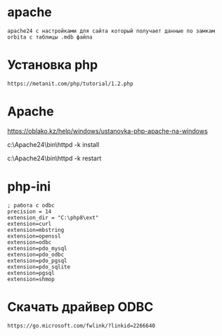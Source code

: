 # apache
    apache24 с настройками для сайта который получает данные по замкам orbita с таблицы .mdb файла 

# Установка php
    https://metanit.com/php/tutorial/1.2.php

# Apache
  https://oblako.kz/help/windows/ustanovka-php-apache-na-windows

  c:\Apache24\bin\httpd -k install
  
  c:\Apache24\bin\httpd -k restart

# php-ini
    ; работа с odbc
    precision = 14
    extension_dir = "C:\php8\ext"
    extension=curl
    extension=mbstring
    extension=openssl
    extension=odbc
    extension=pdo_mysql
    extension=pdo_odbc
    extension=pdo_pgsql
    extension=pdo_sqlite
    extension=pgsql
    extension=shmop

# Скачать драйвер ODBC 

    https://go.microsoft.com/fwlink/?linkid=2266640
